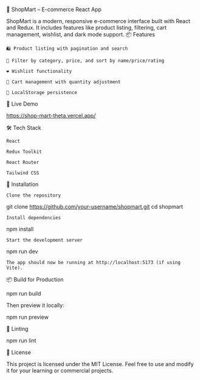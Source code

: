 🛒 ShopMart – E-commerce React App

ShopMart is a modern, responsive e-commerce interface built with React and Redux. It includes features like product listing, filtering, cart management, wishlist, and dark mode support.
📦 Features

    🛍 Product listing with pagination and search

    🎯 Filter by category, price, and sort by name/price/rating

    ❤️ Wishlist functionality

    🛒 Cart management with quantity adjustment

    💾 LocalStorage persistence

🚀 Live Demo

   https://shop-mart-theta.vercel.app/

🛠️ Tech Stack

    React

    Redux Toolkit

    React Router

    Tailwind CSS

🧰 Installation

    Clone the repository

git clone https://github.com/your-username/shopmart.git
cd shopmart

    Install dependencies

npm install

    Start the development server

npm run dev

    The app should now be running at http://localhost:5173 (if using Vite).

📦 Build for Production

npm run build

Then preview it locally:

npm run preview

🧪 Linting

npm run lint

📄 License

This project is licensed under the MIT License.
Feel free to use and modify it for your learning or commercial projects.